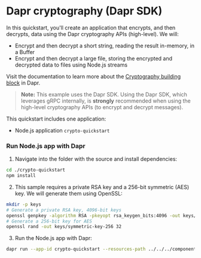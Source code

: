 # Dapr cryptography (Dapr SDK)

In this quickstart, you'll create an application that encrypts, and then decrypts, data using the Dapr cryptography APIs (high-level). We will:

- Encrypt and then decrypt a short string, reading the result in-memory, in a Buffer
- Encrypt and then decrypt a large file, storing the encrypted and decrypted data to files using Node.js streams

Visit the documentation to learn more about the [Cryptography building block](https://v1-11.docs.dapr.io/developing-applications/building-blocks/cryptography/) in Dapr.

> **Note:** This example uses the Dapr SDK. Using the Dapr SDK, which leverages gRPC internally, is **strongly** recommended when using the high-level cryptography APIs (to encrypt and decrypt messages).

This quickstart includes one application:

- Node.js application `crypto-quickstart`

### Run Node.js app with Dapr

1. Navigate into the folder with the source and install dependencies:

<!-- STEP
name: Install Node dependencies
-->

```bash
cd ./crypto-quickstart
npm install
```
<!-- END_STEP -->

2. This sample requires a private RSA key and a 256-bit symmetric (AES) key. We will generate them using OpenSSL:

<!-- STEP
name: Generate keys
working_dir: crypto-quickstart
expected_stdout_lines:
expected_stderr_lines:
-->

```bash
mkdir -p keys
# Generate a private RSA key, 4096-bit keys
openssl genpkey -algorithm RSA -pkeyopt rsa_keygen_bits:4096 -out keys/rsa-private-key.pem
# Generate a 256-bit key for AES
openssl rand -out keys/symmetric-key-256 32
```

<!-- END_STEP -->

3. Run the Node.js app with Dapr:

<!-- STEP
name: Run Node.js app
expected_stdout_lines:
  - "== APP == == Encrypting message using buffers"
  - "== APP == Encrypted the message, got 856 bytes"
  - "== APP == == Decrypting message using buffers"
  - "== APP == Decrypted the message, got 24 bytes"
  - '== APP == The secret is "passw0rd"'
  - "== APP == == Encrypting message using streams"
  - "== APP == Encrypting federico-di-dio-photography-Q4g0Q-eVVEg-unsplash.jpg to encrypted.out"
  - "== APP == Encrypted the message to encrypted.out"
  - "== APP == == Decrypting message using streams"
  - "== APP == Encrypting encrypted.out to decrypted.out"
  - "== APP == Decrypted the message to decrypted.out.jpg"
  - "Exited App successfully"
expected_stderr_lines:
working_dir: ./crypto-quickstart
output_match_mode: substring
background: true
sleep: 10
-->

```bash
dapr run --app-id crypto-quickstart --resources-path ../../../components/ -- npm start
```

<!-- END_STEP -->
